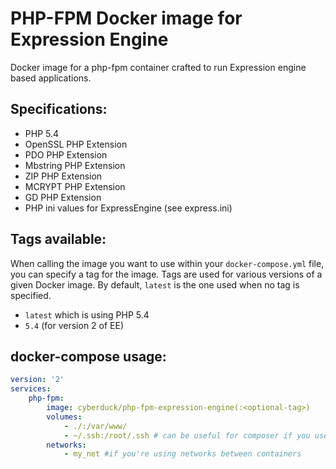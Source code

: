 # PHP-FPM Docker image for Expression Engine

Docker image for a php-fpm container crafted to run Expression engine based applications.

## Specifications:

* PHP 5.4
* OpenSSL PHP Extension
* PDO PHP Extension
* Mbstring PHP Extension
* ZIP PHP Extension
* MCRYPT PHP Extension
* GD PHP Extension
* PHP ini values for ExpressEngine (see express.ini)

## Tags available:

When calling the image you want to use within your `docker-compose.yml` file,
you can specify a tag for the image. Tags are used for various versions of a
given Docker image. By default, `latest` is the one used when no tag is specified.

* `latest` which is using PHP 5.4
* `5.4` (for version 2 of EE)

## docker-compose usage:

```yml
version: '2'
services:
    php-fpm:
        image: cyberduck/php-fpm-expression-engine(:<optional-tag>)
        volumes:
            - ./:/var/www/
            - ~/.ssh:/root/.ssh # can be useful for composer if you use private CVS
        networks:
            - my_net #if you're using networks between containers
```